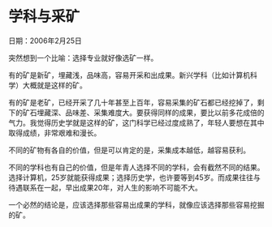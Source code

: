 # 学科与采矿

日期：2006年2月25日

突然想到一个比喻：选择专业就好像选矿一样。

有的矿是新矿，埋藏浅，品味高，容易开采和出成果。新兴学科（比如计算机科学）大概就是这样的矿。

有的矿是老矿，已经开采了几十年甚至上百年，容易采集的矿石都已经挖掉了，剩下的矿石埋藏深、品味差、采集难度大。要获得同样的成果，要比以前多花成倍的气力。我觉得历史学就是这样的矿，这门科学已经过度成熟了，年轻人要想在其中取得成绩，非常艰难和漫长。

不同的矿物有各自的价值，但是可以肯定的是，采集成本越低，越容易获利。

不同的学科也有自己的价值，但是年青人选择不同的学科，会有截然不同的结果。选择计算机，25岁就能获得成果；选择历史学，也许要等到45岁。而成果往往与待遇联系在一起，早出成果20年，对人生的影响不可能不大。

一个必然的结论是，应该选择那些容易出成果的学科，就像应该选择那些容易挖掘的矿。


